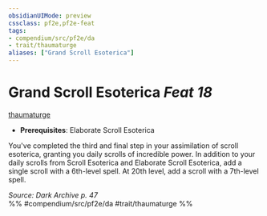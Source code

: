 ```yaml
---
obsidianUIMode: preview
cssclass: pf2e,pf2e-feat
tags:
- compendium/src/pf2e/da
- trait/thaumaturge
aliases: ["Grand Scroll Esoterica"]
---
```

# Grand Scroll Esoterica  *Feat 18*  
[thaumaturge](../../Rules/traits/thaumaturge-da.md)  

- **Prerequisites**: Elaborate Scroll Esoterica

You've completed the third and final step in your assimilation of scroll esoterica, granting you daily scrolls of incredible power. In addition to your daily scrolls from Scroll Esoterica and Elaborate Scroll Esoterica, add a single scroll with a 6th-level spell. At 20th level, add a scroll with a 7th-level spell.

*Source: Dark Archive p. 47*  
%% #compendium/src/pf2e/da #trait/thaumaturge %%